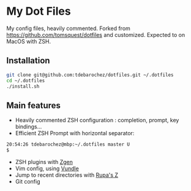 # My Dot Files

My config files, heavily commented. Forked from https://github.com/tomsquest/dotfiles and customized. Expected to on MacOS with ZSH.

## Installation

``` bash
git clone git@github.com:tdebarochez/dotfiles.git ~/.dotfiles
cd ~/.dotfiles
./install.sh
```

## Main features

* Heavily commented ZSH configuration : completion, prompt, key bindings...
* Efficient ZSH Prompt with horizontal separator:

 ``` bash
20:54:26 tdebarochez@mbp:~/.dotfiles master U 
$ 
```

- ZSH plugins with [Zgen](https://github.com/tarjoilija/zgen)
- Vim config, using [Vundle](https://github.com/gmarik/vundle)
- Jump to recent directories with [Rupa's Z](https://github.com/rupa/z)
- Git config

